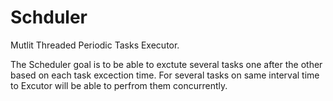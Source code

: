 # Schduler

Mutlit Threaded Periodic Tasks Executor.

The Scheduler goal is to be able to exctute several tasks 
one after the other based on each task excection time.
For several tasks on same interval time to Excutor will be able
to perfrom them concurrently.
